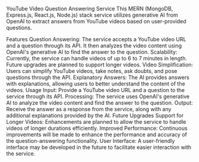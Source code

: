 
YouTube Video Question Answering Service
This MERN (MongoDB, Express.js, React.js, Node.js) stack service utilizes generative AI from OpenAI to extract answers from YouTube videos based on user-provided questions.

Features
Question Answering: The service accepts a YouTube video URL and a question through its API. It then analyzes the video content using OpenAI's generative AI to find the answer to the question.
Scalability: Currently, the service can handle videos of up to 6 to 7 minutes in length. Future upgrades are planned to support longer videos.
Video Simplification: Users can simplify YouTube videos, take notes, ask doubts, and pose questions through the API.
Explanatory Answers: The AI provides answers with explanations, allowing users to better understand the content of the videos.
Usage
Input: Provide a YouTube video URL and a question to the service through its API.
Processing: The service uses OpenAI's generative AI to analyze the video content and find the answer to the question.
Output: Receive the answer as a response from the service, along with any additional explanations provided by the AI.
Future Upgrades
Support for Longer Videos: Enhancements are planned to allow the service to handle videos of longer durations efficiently.
Improved Performance: Continuous improvements will be made to enhance the performance and accuracy of the question-answering functionality.
User Interface: A user-friendly interface may be developed in the future to facilitate easier interaction with the service.
